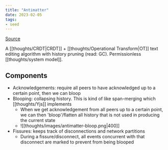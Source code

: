 ```yaml
---
title: "Antimatter"
date: 2023-02-05
tags:
- seed
---
```


[Source](https://braid.org/antimatter)

A [[thoughts/CRDT|CRDT]] + [[thoughts/Operational Transform|OT]] text editing algorithm with history pruning (read: GC). Permissionless [[thoughts/system model]].

## Components
- Acknowledgements: require all peers to have acknowledged up to a certain point, then we can bloop
- Blooping: collapsing history. This is kind of like span-merging which [[thoughts/Yjs]] implements
	- When we get acknowledgement from all peers up to a certain point, we can then 'bloop'/flatten all history that is not used in producing the current state
	- ![[thoughts/images/antimatter-bloop.png|400]]
- Fissures: keeps track of disconnections and network partitions
	- During a fissure/disconnect, all events concurrent with that disconnect are marked to prevent from being blooped